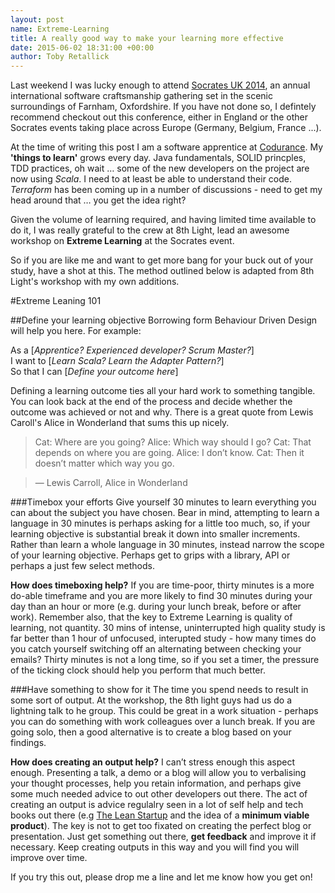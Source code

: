 ```yaml
---
layout: post
name: Extreme-Learning
title: A really good way to make your learning more effective
date: 2015-06-02 18:31:00 +00:00
author: Toby Retallick
---
```


Last weekend I was lucky enough to attend [Socrates UK 2014](http://socratesuk.org), an annual international software craftsmanship gathering set in the scenic surroundings of Farnham, Oxfordshire. If you have not done so, I defintely recommend checkout out this conference, either in England or the other Socrates events taking place across Europe (Germany, Belgium, France ...). 

At the time of writing this post I am a software apprentice at [Codurance](http://www.codurance.com). My <strong>'things to learn'</strong> grows every day. Java fundamentals, SOLID princples, TDD practices, oh wait … some of the new developers on the project are now using <em>Scala</em>. I need to at least be able to understand their code. <em>Terraform</em> has been coming up in a number of discussions - need to get my head around that … you get the idea right?

Given the volume of learning required, and having limited time available to do it, I was really grateful to the crew at 8th Light, lead an awesome workshop on <strong>Extreme Learning</strong> at the Socrates event.

So if you are like me and want to get more bang for your buck out of your study, have a shot at this. The  method outlined below is adapted from 8th Light's workshop with my own additions.

#Extreme Leaning 101

##Define your learning objective
Borrowing form Behaviour Driven Design will help you here. For example:

As a [<em>Apprentice? Experienced developer? Scrum Master?</em>]<br>
I want to [<em>Learn Scala? Learn the Adapter Pattern?</em>]<br>
So that I can [<em>Define your outcome here</em>]<br>

Defining a learning outcome ties all your hard work to something tangible. You can look back at the end of the process and decide whether the outcome was achieved or not and why. There is a great quote from Lewis Caroll's Alice in Wonderland that sums this up nicely.

> Cat: Where are you going?
> Alice: Which way should I go?
> Cat: That depends on where you are going.
> Alice: I don’t know.
> Cat: Then it doesn’t matter which way you go.

> ― Lewis Carroll, Alice in Wonderland

###Timebox your efforts
Give yourself 30 minutes to learn everything you can about the subject you have chosen. Bear in mind, attempting to learn a language in 30 minutes is perhaps asking for a little too much, so, if your learning objective is substantial break it down into smaller increments. Rather than learn a whole language in 30 minutes, instead narrow the scope of your learning objective. Perhaps get to grips with a library, API or perhaps a just few select methods.

<strong>How does timeboxing help?</strong> If you are time-poor, thirty minutes is a more do-able timeframe  and you are more likely to find 30 minutes during your day than an hour or more (e.g. during your lunch break, before or after work). Remember also, that the key to Extreme Learning is quality of learning, not quantity. 30 mins of intense, uninterrupted high quality study is far better than 1 hour of unfocused, interupted study - how many times do you catch yourself switching off an alternating between checking your emails? Thirty minutes is not a long time, so if you set a timer, the pressure of the ticking clock should help you perform that much better.

###Have something to show for it
The time you spend needs to result in some sort of output. At the workshop, the 8th light guys had us do a lightning talk to he group. This could be great in a work situation - perhaps you can do something with work colleagues over a lunch break. If you are going solo, then a good alternative is to create a blog based on your findings. 

<strong>How does creating an output help?</strong> I can’t stress enough this aspect enough. Presenting a talk, a demo or a blog will allow you to verbalising your thought processes, help you retain information, and perhaps give some much needed advice to out other developers out there. The act of creating an output is advice regulalry seen in a lot of self help and tech books out there (e.g [The Lean Startup](http://theleanstartup.com/) and the idea of a <strong>minimum viable product</strong>). The key is not to get too fixated on creating the perfect blog or presentation. Just get something out there, <strong>get feedback</strong> and improve it if necessary. Keep creating outputs in this way and you will find you will improve over time.

If you try this out, please drop me a line and let me know how you get on!



